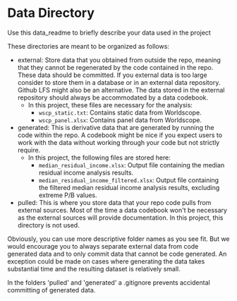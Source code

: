 # Data Directory
Use this data_readme to briefly describe your data used in the project

These directories are meant to be organized as follows:
- external: Store data that you obtained from outside the repo, meaning that
  they cannot be regenerated by the code contained in the repo. These data
  should be committed. If you external data is too large consider to store 
  them in a database or in an external data repository. 
  Github LFS might also be an alternative. The data stored in the external
  repository should always be accommodated by a data codebook.
  - In this project, these files are necessary for the analysis:
    - `wscp_static.txt`: Contains static data from Worldscope.
    - `wscp_panel.xlsx`: Contains panel data from Worldscope.
- generated: This is derivative data that are generated by running the code 
  within the repo. A codebook might be nice if you expect users to work with
  the data without working through your code but not strictly require.
  - In this project, the following files are stored here:
    - `median_residual_income.xlsx`: Output file containing the median residual income analysis results.
    - `median_residual_income_filtered.xlsx`: Output file containing the filtered median residual income analysis results, excluding extreme P/B values.
- pulled: This is where you store data that your repo code pulls from external
  sources. Most of the time a data codebook won't be necessary as the external
  sources will provide documentation.
  In this project, this directory is not used.
  
Obviously, you can use more descriptive folder names as you see fit. But we would encourage you to always separate external data from code generated data and to only commit data that cannot be code generated. An exception could be made on cases where generating the data takes substantial time and the resulting dataset is relatively small.

In the folders 'pulled' and 'generated' a .gitignore prevents accidental committing of generated data.  
